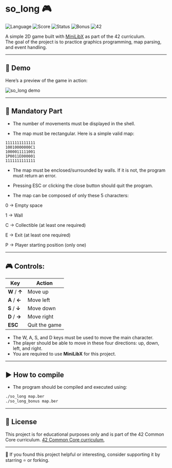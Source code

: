 # so_long 🎮

![Language](https://img.shields.io/badge/language-C-blue)  ![Score](https://img.shields.io/badge/score-100%2F100-brightgreen)  ![Status](https://img.shields.io/badge/status-complete-success)  ![Bonus](https://img.shields.io/badge/bonus-in%20progress-yellow)  ![42](https://img.shields.io/badge/42-common%20core-black)

A simple 2D game built with [MiniLibX](https://harm-smits.github.io/42docs/libs/minilibx) as part of the 42 curriculum.  
The goal of the project is to practice graphics programming, map parsing, and event handling.

---

## 📸 Demo

Here’s a preview of the game in action:

![so_long demo](so_long_demo.gif)

---

## 📝 Mandatory Part

- The number of movements must be displayed in the shell.

- The map must be rectangular. Here is a simple valid map:

```
1111111111111
10010000000C1
1000011111001
1P0011E000001
1111111111111
```  
- The map must be enclosed/surrounded by walls. If it is not, the program must
return an error.

- Pressing ESC or clicking the close button should quit the program.

- The map can be composed of only these 5 characters:

0 → Empty space

1 → Wall

C → Collectible (at least one required)

E → Exit (at least one required)

P → Player starting position (only one)

---

## 🎮 Controls:

| Key             | Action       |
|-----------------|--------------|
| **W** / **↑**   | Move up      |
| **A** / **←**   | Move left    |
| **S** / **↓**   | Move down    |
| **D** / **→**   | Move right   |
| **ESC**         | Quit the game|

- The W, A, S, and D keys must be used to move the main character.
- The player should be able to move in these four directions: up, down, left, and
right.
- You are required to use **MiniLibX** for this project.

---

## ▶️ How to compile

- The program should be compiled and executed using:

```bash
./so_long map.ber
./so_long_bonus map.ber
```
---

## 📄 License

This project is for educational purposes only and is part of the 42 Common Core curriculum. [42 Common Core curriculum](https://www.42network.org/),

---

🔗 If you found this project helpful or interesting, consider supporting it by starring ⭐️ or forking.
